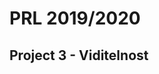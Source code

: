 # PRL 2019/2020

## Project 3 - Viditelnost

<!----------------------------------------------------------------------------->
